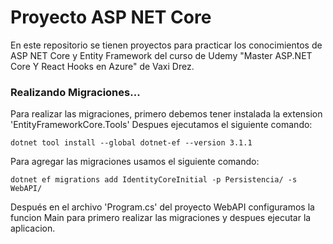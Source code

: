 # Proyecto ASP NET Core

En este repositorio se tienen proyectos para practicar los 
conocimientos de ASP NET Core y Entity Framework del curso 
de Udemy "Master ASP.NET Core Y React Hooks en Azure" de Vaxi Drez.


### Realizando Migraciones...

Para realizar las migraciones, primero debemos tener instalada la 
extension 'EntityFrameworkCore.Tools'
Despues ejecutamos el siguiente comando: 
```
dotnet tool install --global dotnet-ef --version 3.1.1
```

Para agregar las migraciones usamos el siguiente comando: 
```
dotnet ef migrations add IdentityCoreInitial -p Persistencia/ -s WebAPI/
```

Después en el archivo 'Program.cs' del proyecto WebAPI configuramos la funcion 
Main para primero realizar las migraciones y despues ejecutar la aplicacion.